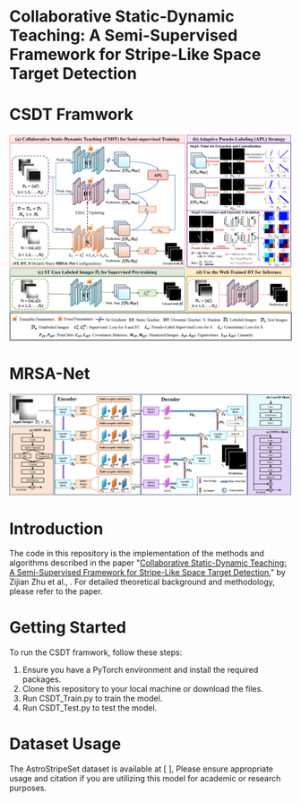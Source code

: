 # Collaborative Static-Dynamic Teaching: A Semi-Supervised Framework for Stripe-Like Space Target Detection

# CSDT Framwork
![image](CSDT.png)

# MRSA-Net
![image](MRSA-Net.png)

# Introduction

The code in this repository is the implementation of the methods and algorithms described in the paper "[Collaborative Static-Dynamic Teaching: A Semi-Supervised Framework for Stripe-Like Space Target Detection](https://arxiv.org/abs/2408.05029)," by Zijian Zhu et al., . For detailed theoretical background and methodology, please refer to the paper.

# Getting Started

To run the CSDT framwork, follow these steps:
1. Ensure you have a PyTorch environment and install the required packages.
2. Clone this repository to your local machine or download the files.
3. Run CSDT_Train.py to train the model.
4. Run CSDT_Test.py to test the model.

# Dataset Usage
The AstroStripeSet dataset is available at [ ], Please ensure appropriate usage and citation if you are utilizing this model for academic or research purposes.
